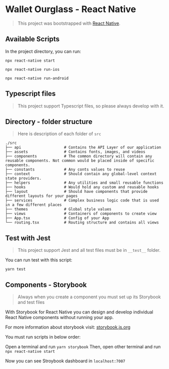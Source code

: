 # Wallet Ourglass - React Native

> This project was bootstrapped with [React Native](https://reactnative.dev/docs/environment-setup).

## Available Scripts

In the project directory, you can run:

`npx react-native start`

`npx react-native run-ios`

`npx react-native run-android`

## Typescript files

> This project support Typescript files, so please always develop with it.

## Directory - folder structure

> Here is description of each folder of `src`

    ./src
    ├── api                   # Contains the API Layer of our application
    ├── assets                # Contains fonts, images, and videos
    ├── components            # The common directory will contain any reusable components. Not common would be placed inside of specific components.
    ├── constants             # Any conts values to reuse
    ├── context               # Should contain any global-level context state providers.
    ├── helpers               # Any utilities and small reusable functions
    ├── hooks                 # Would hold any custom and reusable hooks
    ├── layout                # Should have components that provide different layouts for your pages
    ├── services              # Complex business logic code that is used in a few different places
    ├── themes                # Global style values
    ├── views                 # Containers of components to create view
    ├── App.tsx               # Config of your App
    └── routing.tsx           # Routing structure and contains all views

## Test with Jest

> This project support Jest and all test files must be in `__test__` folder.

You can run test with this script:

`yarn test`

## Components - Storybook

> Always when you create a component you must set up its Storybook and test files

With Storybook for React Native you can design and develop individual React Native components without running your app.

For more information about storybook visit: [storybook.js.org](https://storybook.js.org)

You must run scripts in below order:

Open a terminal and run `yarn storybook`
Then, open other terminal and run `npx react-native start`

Now you can see Stroybook dashboard in `localhost:7007`
